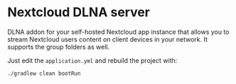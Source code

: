 # Nextcloud DLNA server

DLNA addon for your self-hosted Nextcloud app instance that allows you to stream Nextcloud users content on client devices in your network.
It supports the group folders as well.

Just edit the `application.yml` and rebuild the project with:

`./gradlew clean bootRun`